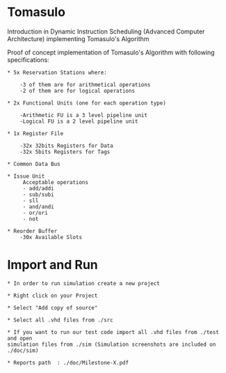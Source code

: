 # Tomasulo
Introduction in Dynamic Instruction Scheduling (Advanced Computer Architecture) implementing Tomasulo's Algorithm

Proof of concept implementation of Tomasulo's Algorithm with following specifications:

	* 5x Reservation Stations where:
	
		-3 of them are for arithmetical operations
		-2 of them are for logical operations

	* 2x Functional Units (one for each operation type)
	
		-Arithmetic FU is a 3 level pipeline unit
		-Logical FU is a 2 level pipeline unit

	* 1x Register File
	
		-32x 32bits Registers for Data
		-32x 5bits Registers for Tags

	* Common Data Bus

	* Issue Unit
	     Acceptable operations
	     - add/addi 
	     - sub/subi
	     - sll
	     - and/andi
	     - or/ori
	     - not 

	* Reorder Buffer
		-30x Available Slots

# Import and Run 

	* In order to run simulation create a new project
	
	* Right click on your Project
	
	* Select "Add copy of source"
	
	* Select all .vhd files from ./src 
	
	* If you want to run our test code import all .vhd files from ./test and open 
	simulation files from ./sim (Simulation screenshots are included on ./doc/sim)

	* Reports path  : ./doc/Milestone-X.pdf
